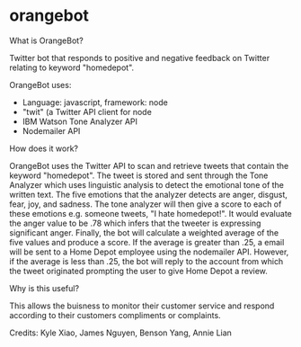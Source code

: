 # orangebot

What is OrangeBot? 

Twitter bot that responds to positive and negative feedback on Twitter relating to keyword "homedepot". 

OrangeBot uses:
  - Language: javascript, framework: node
  - "twit" (a Twitter API client for node
  - IBM Watson Tone Analyzer API
  - Nodemailer API
  
How does it work?

OrangeBot uses the Twitter API to scan and retrieve tweets that contain the keyword "homedepot". The tweet is stored and sent 
through the Tone Analyzer which uses linguistic analysis to detect the emotional tone of the written text. The five emotions 
that the analyzer detects are anger, disgust, fear, joy, and sadness. The tone analyzer will then give a score to each of 
these emotions e.g. someone tweets, "I hate homedepot!". It would evaluate the anger value to be .78 which infers that the 
tweeter is expressing significant anger. Finally, the bot will calculate a weighted average of the five values and produce a 
score. If the average is greater than .25, a email will be sent to a Home Depot employee using the nodemailer API. However, if 
the average is less than .25, the bot will reply to the account from which the tweet originated prompting the user to give 
Home Depot a review.

Why is this useful?

This allows the buisness to monitor their customer service and respond according to their customers compliments or complaints.

Credits: Kyle Xiao, James Nguyen, Benson Yang, Annie Lian
